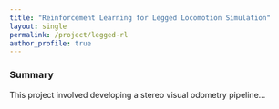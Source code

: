 ```yaml
---
title: "Reinforcement Learning for Legged Locomotion Simulation"
layout: single
permalink: /project/legged-rl
author_profile: true
---
```


### Summary

This project involved developing a stereo visual odometry pipeline...